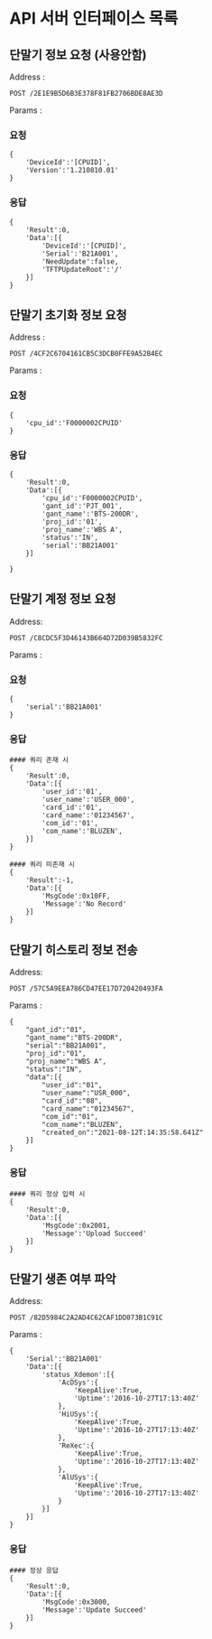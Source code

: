 # API 서버 인터페이스 목록


## 단말기 정보 요청 (사용안함)
Address :
    
    POST /2E1E9B5D6B3E378F81FB2706BDE8AE3D

Params :
### 요청

    {
        'DeviceId':'[CPUID]',
        'Version':'1.210810.01'
    }

### 응답
    
    {
        'Result':0,
        'Data':[{
            'DeviceId':'[CPUID]',
            'Serial':'B21A001',
            'NeedUpdate':false,
            'TFTPUpdateRoot':'/'
        }]
    }


## 단말기 초기화 정보 요청
Address :

    POST /4CF2C6704161CB5C3DCB0FFE9A52B4EC

Params :
### 요청

    {
        'cpu_id':'F0000002CPUID'
    }

### 응답

    {
        'Result':0,
        'Data':[{
            'cpu_id':'F0000002CPUID',
            'gant_id':'PJT_001',
            'gant_name':'BTS-200DR',
            'proj_id':'01',
            'proj_name':'WBS A',
            'status':'IN',
            'serial':'BB21A001'
        }]
        
    }


## 단말기 계정 정보 요청
Address:

    POST /C8CDC5F3D46143B664D72D039B5832FC

Params :
### 요청

    {
        'serial':'BB21A001'
    }

### 응답
    #### 쿼리 존재 시
    {
        'Result':0,
        'Data':[{
            'user_id':'01',
            'user_name':'USER_000',
            'card_id':'01',
            'card_name':'01234567',
            'com_id':'01',
            'com_name':'BLUZEN',
        }]
    }

    #### 쿼리 미존재 시
    {
        'Result':-1,
        'Data':[{
            'MsgCode':0x10FF,
            'Message':'No Record'
        }]
    }

## 단말기 히스토리 정보 전송
Address:

    POST /57C5A9EEA786CD47EE17D720420493FA

Params :

    {
        "gant_id":"01",
        "gant_name":"BTS-200DR",
        "serial":"BB21A001",
        "proj_id":"01",
        "proj_name":"WBS A",
        "status":"IN",
        "data":[{
            "user_id":"01",
            "user_name":"USR_000",
            "card_id":"08",
            "card_name":"01234567",
            "com_id":"01",
            "com_name":"BLUZEN",
            "created_on":"2021-08-12T:14:35:58.641Z"
        }]
    }

### 응답
    #### 쿼리 정상 입력 시
    {
        'Result':0,
        'Data':[{
            'MsgCode':0x2001,
            'Message':'Upload Succeed'
        }]
    }

## 단말기 생존 여부 파악
Address:

    POST /82D5984C2A2AD4C62CAF1DD073B1C91C

Params :

    {
        'Serial':'BB21A001'
        'Data':[{
            'status_Xdemon':[{
                'AcDSys':{
                    'KeepAlive':True,
                    'Uptime':'2016-10-27T17:13:40Z'
                },
                'HiUSys':{
                    'KeepAlive':True,
                    'Uptime':'2016-10-27T17:13:40Z'
                },
                'ReXec':{
                    'KeepAlive':True,
                    'Uptime':'2016-10-27T17:13:40Z'
                },
                'AlUSys':{
                    'KeepAlive':True,
                    'Uptime':'2016-10-27T17:13:40Z'
                }
            }]
        }]
    }

### 응답
    #### 정상 응답
    {
        'Result':0,
        'Data':[{
            'MsgCode':0x3000,
            'Message':'Update Succeed'
        }]
    }